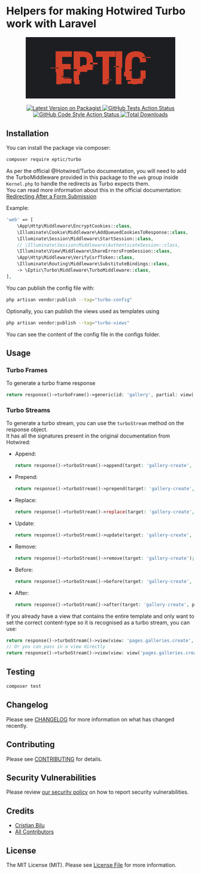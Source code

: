 # Helpers for making Hotwired Turbo work with Laravel

<p align="center"><a href="https://solutions.eptic.ro" target="_blank"><img src="https://raw.githubusercontent.com/eptic-solutions/art/master/cover.png" width="400px"/></a></p>
<p align="center">
    <a href="https://packagist.org/packages/eptic/turbo">
        <img src="https://img.shields.io/packagist/v/eptic/turbo.svg?style=flat-square" alt="Latest Version on Packagist" />
    </a>
    <a href="https://github.com/EPTIC-Solutions/turbo/actions?query=workflow%3Arun-tests+branch%3Amaster">
        <img src="https://img.shields.io/github/workflow/status/EPTIC-Solutions/turbo/run-tests?label=tests" alt="GitHub Tests Action Status" />
    </a>
    <a href="https://github.com/EPTIC-Solutions/turbo/actions?query=workflow%3A"Check+%26+fix+styling"+branch%3Amain">
        <img src="https://img.shields.io/github/workflow/status/EPTIC-Solutions/turbo/Check%20&%20fix%20styling?label=code%20style" alt="GitHub Code Style Action Status" />
    </a>
    <a href="https://packagist.org/packages/eptic/turbo">
        <img src="https://img.shields.io/packagist/dt/eptic/turbo.svg?style=flat-square" alt="Total Downloads" />
    </a>
</p>

## Installation

You can install the package via composer:

```bash
composer require eptic/turbo
```

As per the official @Hotwired/Turbo documentation, you will need to add the TurboMiddleware provided in this package to the `web` group inside `Kernel.php` to handle the redirects as Turbo expects them.  
You can read more information about this in the official documentation:  
[Redirecting After a Form Submission](https://turbo.hotwired.dev/handbook/drive#redirecting-after-a-form-submission)

Example:
```php
'web' => [
    \App\Http\Middleware\EncryptCookies::class,
    \Illuminate\Cookie\Middleware\AddQueuedCookiesToResponse::class,
    \Illuminate\Session\Middleware\StartSession::class,
    // \Illuminate\Session\Middleware\AuthenticateSession::class,
    \Illuminate\View\Middleware\ShareErrorsFromSession::class,
    \App\Http\Middleware\VerifyCsrfToken::class,
    \Illuminate\Routing\Middleware\SubstituteBindings::class,
    -> \Eptic\Turbo\Middleware\TurboMiddleware::class,
],
```

You can publish the config file with:
```bash
php artisan vendor:publish --tag="turbo-config"
```

Optionally, you can publish the views used as templates using

```bash
php artisan vendor:publish --tag="turbo-views"
```

You can see the content of the config file in the configs folder.

## Usage

### Turbo Frames
To generate a turbo frame response
```php
return response()->turboFrame()->generic(id: 'gallery', partial: view('pages.galleries._partials.create'), target: '#gallery-create');
```

### Turbo Streams

To generate a turbo stream, you can use the `turboStream` method on the response object.  
It has all the signatures present in the original documentation from Hotwired:
- Append:
    ```php
    return response()->turboStream()->append(target: 'gallery-create', partial: view('pages.galleries._partials.create'));
    ````
- Prepend:
    ```php
    return response()->turboStream()->prepend(target: 'gallery-create', partial: view('pages.galleries._partials.create'));
    ````
- Replace:
    ```php
    return response()->turboStream()->replace(target: 'gallery-create', partial: view('pages.galleries._partials.create'));
    ````
- Update:
    ```php
    return response()->turboStream()->update(target: 'gallery-create', partial: view('pages.galleries._partials.create'));
    ````
- Remove:
    ```php
    return response()->turboStream()->remove(target: 'gallery-create');
    ````
- Before:
    ```php
    return response()->turboStream()->before(target: 'gallery-create', partial: view('pages.galleries._partials.gallery'));
    ````
- After:
    ```php
    return response()->turboStream()->after(target: 'gallery-create', partial: view('pages.galleries._partials.gallery'));
    ````

If you already have a view that contains the entire template and only want to set the correct content-type so it is recognised as a turbo stream, you can use:
```php
return response()->turboStream()->view(view: 'pages.galleries.create', data: $data);
// Or you can pass in a view directly
return response()->turboStream()->view(view: view('pages.galleries.create', $data));
```
## Testing

```bash
composer test
```

## Changelog

Please see [CHANGELOG](CHANGELOG.md) for more information on what has changed recently.

## Contributing

Please see [CONTRIBUTING](.github/CONTRIBUTING.md) for details.

## Security Vulnerabilities

Please review [our security policy](../../security/policy) on how to report security vulnerabilities.

## Credits

- [Cristian Bilu](https://github.com/wizzymore)
- [All Contributors](../../contributors)

## License

The MIT License (MIT). Please see [License File](LICENSE.md) for more information.

